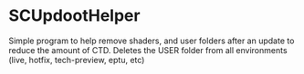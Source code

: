 # SCUpdootHelper
Simple program to help remove shaders, and user folders after an update to reduce the amount of CTD. 
 Deletes the USER folder from all environments (live, hotfix, tech-preview, eptu, etc)
